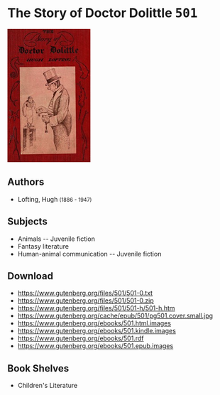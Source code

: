 # The Story of Doctor Dolittle <kbd>501</kbd>

![](./cover.medium.jpg "")

## Authors


 - Lofting, Hugh <small>(1886 - 1947)</small>

## Subjects


 - Animals -- Juvenile fiction
 - Fantasy literature
 - Human-animal communication -- Juvenile fiction

## Download


 - https://www.gutenberg.org/files/501/501-0.txt
 - https://www.gutenberg.org/files/501/501-0.zip
 - https://www.gutenberg.org/files/501/501-h/501-h.htm
 - https://www.gutenberg.org/cache/epub/501/pg501.cover.small.jpg
 - https://www.gutenberg.org/ebooks/501.html.images
 - https://www.gutenberg.org/ebooks/501.kindle.images
 - https://www.gutenberg.org/ebooks/501.rdf
 - https://www.gutenberg.org/ebooks/501.epub.images

## Book Shelves


 - Children's Literature
